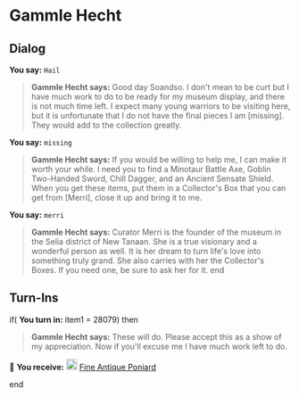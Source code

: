 # Gammle Hecht


## Dialog

**You say:** `Hail`



>**Gammle Hecht says:** Good day Soandso.  I don't mean to be curt but I have much work to do to be ready for my museum display, and there is not much time left. I expect many young warriors to be visiting here, but it is unfortunate that I do not have the final pieces I am [missing]. They would add to the collection greatly.

**You say:** `missing`



>**Gammle Hecht says:** If you would be willing to help me, I can make it worth your while. I need you to find a Minotaur Battle Axe, Goblin Two-Handed Sword, Chill Dagger, and an Ancient Sensate Shield. When you get these items, put them in a Collector's Box that you can get from [Merri], close it up and bring it to me.

**You say:** `merri`



>**Gammle Hecht says:** Curator Merri is the founder of the museum in the Selia district of New Tanaan. She is a true visionary and a wonderful person as well. It is her dream to turn life's love into something truly grand. She also carries with her the Collector's Boxes. If you need one, be sure to ask her for it.
end

## Turn-Ins





if( **You turn in:** item1 = 28079) then


>**Gammle Hecht says:** These will do. Please accept this as a show of my appreciation. Now if you'll excuse me I have much work left to do.


 &#127873; **You receive:**  <img style="background:url(/static/icons/blank_slot.gif);width:20px;height:20px;" src="/static/icons/item_591.png" alt="" /> <a
                                href="/item/28243" data-url="28243" class="tooltip-link link">Fine Antique Poniard</a> 

 
end
